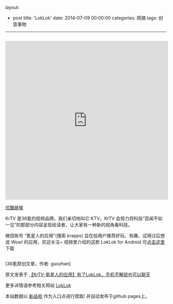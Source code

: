 layout: 
  - post 
title: 'LokLok' 
date: 2014-07-09 00:00:00 
categories: 网摘 
tags: 创意事物 
---

<p><img src="http://a.36krcnd.com/photo/2014/154de74cfcb2fbb73601fdad73aedcff.png" alt=""/></p>

<iframe height="498" width="510" src="http://player.youku.com/embed/XNzM4MTQzMzI4" frameborder="0" allowfullscreen=""></iframe>

<p><a target="_blank" data-no-turbolink="true" href="http://v.youku.com/v_show/id_XNzM4MTQzMzI4.html">优酷链接</a></p>

<p>KrTV 是<span>36氪</span>的视频品牌，我们亲切地叫它 KTV。KrTV 会努力将科技“百闻不如一见”的那部分内容呈现给读者，让大家有一种新的视角看科技。</p>

<p>微信账号 “氪星人的应用”(搜索 krapps) 旨在给用户推荐好玩、有趣、试用过后想说 Wow! 的应用，欢迎关注~ 视频里介绍的这款 LokLok for Android 可<a target="_blank" data-no-turbolink="true" href="https://play.google.com/store/apps/details?id=co.loklok">点击这里</a>下载</p>

<p><img src="http://a.36krcnd.com/photo/2014/5d9149c107092834d770b05a7727a39f.png" alt=""/></p>
					<p>[<span>36氪</span>原创文章，作者: guozhan]</p>
					<p></p>  



原文发表于 [【KrTV-氪星人的应用】有了LokLok，手机不解锁也可以聊天](http://www.36kr.com/p/213583.html)  

更多详情请参考相关网站 [LokLok](http://loklok.co/)  

本站数据以 [新品啦](http://xinpinla.com/) 作为入口点进行爬取! 并自动发布于github pages上。  
